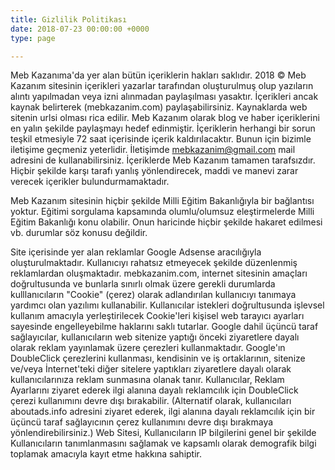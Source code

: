```yaml
---
title: Gizlilik Politikası
date: 2018-07-23 00:00:00 +0000
type: page

---
```

Meb Kazanıma'da yer alan bütün içeriklerin hakları saklıdır. 2018 © Meb Kazanım sitesinin içerikleri yazarlar tarafından oluşturulmuş olup yazıların alıntı yapılmadan veya izni alınmadan paylaşılması yasaktır. İçerikleri ancak kaynak belirterek (mebkazanim.com) paylaşabilirsiniz. Kaynaklarda web sitenin urlsi olması rica edilir. Meb Kazanım olarak blog ve haber içeriklerini en yalın şekilde paylaşmayı hedef edinmiştir. İçeriklerin herhangi bir sorun teşkil etmesiyle 72 saat içerisinde içerik kaldırılacaktır. Bunun için bizimle iletişime geçmeniz yeterlidir. İletişimde mebkazanim@gmail.com mail adresini de kullanabilirsiniz. İçeriklerde Meb Kazanım tamamen tarafsızdır. Hiçbir şekilde karşı tarafı yanlış yönlendirecek, maddi ve manevi zarar verecek içerikler bulundurmamaktadır.

Meb Kazanım sitesinin hiçbir şekilde Milli Eğitim Bakanlığıyla bir bağlantısı yoktur. Eğitimi sorgulama kapsamında olumlu/olumsuz eleştirmelerde Milli Eğitim Bakanlığı konu olabilir. Onun haricinde hiçbir şekilde hakaret edilmesi vb. durumlar söz konusu değildir.

Site içerisinde yer alan reklamlar Google Adsense aracılığıyla oluşturulmaktadır. Kullanıcıyı rahatsız etmeyecek şekilde düzenlenmiş reklamlardan oluşmaktadır. mebkazanim.com, internet sitesinin amaçları doğrultusunda ve bunlarla sınırlı olmak üzere gerekli durumlarda kulllanıcıların "Cookie" (çerez) olarak adlandırılan kullanıcıyı tanımaya yardımcı olan yazılımı kullanabilir. Kullanıcılar istekleri doğrultusunda işlevsel kullanım amacıyla yerleştirilecek Cookie'leri kişisel web tarayıcı ayarları sayesinde engelleyebilme haklarını saklı tutarlar. Google dahil üçüncü taraf sağlayıcılar, kullanıcıların web sitenize yaptığı önceki ziyaretlere dayalı olarak reklam yayınlamak üzere çerezleri kullanmaktadır. Google'ın DoubleClick çerezlerini kullanması, kendisinin ve iş ortaklarının, sitenize ve/veya İnternet'teki diğer sitelere yaptıkları ziyaretlere dayalı olarak kullanıcılarınıza reklam sunmasına olanak tanır. Kullanıcılar, Reklam Ayarlarını ziyaret ederek ilgi alanına dayalı reklamcılık için DoubleClick çerezi kullanımını devre dışı bırakabilir. (Alternatif olarak, kullanıcıları aboutads.info adresini ziyaret ederek, ilgi alanına dayalı reklamcılık için bir üçüncü taraf sağlayıcının çerez kullanımını devre dışı bırakmaya yönlendirebilirsiniz.) Web Sitesi, Kullanıcıların IP bilgilerini genel bir şekilde Kullanıcıların tanımlanmasını sağlamak ve kapsamlı olarak demografik bilgi toplamak amacıyla kayıt etme hakkına sahiptir.